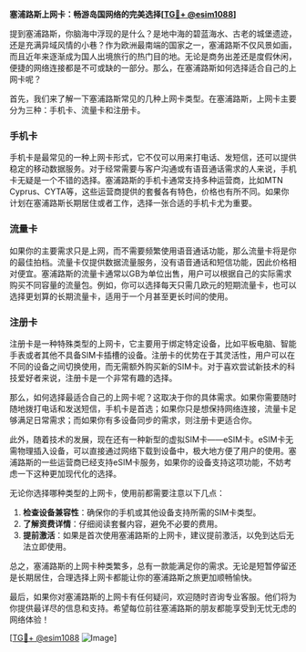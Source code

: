 **塞浦路斯上网卡：畅游岛国网络的完美选择[[TG💪+ @esim1088](https://t.me/s/esim1088)]**

提到塞浦路斯，你脑海中浮现的是什么？是地中海的碧蓝海水、古老的城堡遗迹，还是充满异域风情的小巷？作为欧洲最南端的国家之一，塞浦路斯不仅风景如画，而且近年来逐渐成为国人出境旅行的热门目的地。无论是商务出差还是度假休闲，便捷的网络连接都是不可或缺的一部分。那么，在塞浦路斯如何选择适合自己的上网卡呢？

首先，我们来了解一下塞浦路斯常见的几种上网卡类型。在塞浦路斯，上网卡主要分为三种：手机卡、流量卡和注册卡。

### 手机卡

手机卡是最常见的一种上网卡形式，它不仅可以用来打电话、发短信，还可以提供稳定的移动数据服务。对于经常需要与客户沟通或有语音通话需求的人来说，手机卡无疑是一个不错的选择。塞浦路斯的手机卡通常支持多种运营商，比如MTN Cyprus、CYTA等，这些运营商提供的套餐各有特色，价格也有所不同。如果你计划在塞浦路斯长期居住或者工作，选择一张合适的手机卡尤为重要。

### 流量卡

如果你的主要需求只是上网，而不需要频繁使用语音通话功能，那么流量卡将是你的最佳拍档。流量卡仅提供数据流量服务，没有语音通话和短信功能，因此价格相对便宜。塞浦路斯的流量卡通常以GB为单位出售，用户可以根据自己的实际需求购买不同容量的流量包。例如，你可以选择每天只需几欧元的短期流量卡，也可以选择更划算的长期流量卡，适用于一个月甚至更长时间的使用。

### 注册卡

注册卡是一种特殊类型的上网卡，它主要用于绑定特定设备，比如平板电脑、智能手表或者其他不具备SIM卡插槽的设备。注册卡的优势在于其灵活性，用户可以在不同的设备之间切换使用，而无需额外购买新的SIM卡。对于喜欢尝试新技术的科技爱好者来说，注册卡是一个非常有趣的选择。

那么，如何选择最适合自己的上网卡呢？这取决于你的具体需求。如果你需要随时随地拨打电话和发送短信，手机卡是首选；如果你只是想保持网络连接，流量卡足够满足日常需求；而如果你有多设备同步的需求，则注册卡更适合你。

此外，随着技术的发展，现在还有一种新型的虚拟SIM卡——eSIM卡。eSIM卡无需物理插入设备，可以直接通过网络下载到设备中，极大地方便了用户的使用。塞浦路斯的一些运营商已经支持eSIM卡服务，如果你的设备支持这项功能，不妨考虑一下这种更加现代化的选择。

无论你选择哪种类型的上网卡，使用前都需要注意以下几点：

1. **检查设备兼容性**：确保你的手机或其他设备支持所需的SIM卡类型。
2. **了解资费详情**：仔细阅读套餐内容，避免不必要的费用。
3. **提前激活**：如果是首次使用塞浦路斯的上网卡，建议提前激活，以免到达后无法立即使用。

总之，塞浦路斯的上网卡种类繁多，总有一款能满足你的需求。无论是短暂停留还是长期居住，合理选择上网卡都能让你的塞浦路斯之旅更加顺畅愉快。

最后，如果你对塞浦路斯的上网卡有任何疑问，欢迎随时咨询专业客服。他们将为你提供最详尽的信息和支持。希望每位前往塞浦路斯的朋友都能享受到无忧无虑的网络体验！

[[TG💪+ @esim1088](https://t.me/s/esim1088) ![Image](https://i.postimg.cc/4NQfJmqS/Snipaste-2025-05-13-00-14-12.png)]